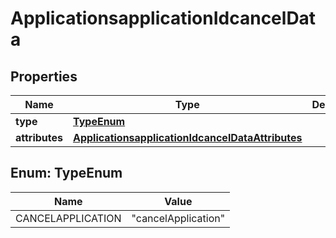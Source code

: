 # ApplicationsapplicationIdcancelData

## Properties
Name | Type | Description | Notes
------------ | ------------- | ------------- | -------------
**type** | [**TypeEnum**](#TypeEnum) |  |  [optional]
**attributes** | [**ApplicationsapplicationIdcancelDataAttributes**](ApplicationsapplicationIdcancelDataAttributes.md) |  |  [optional]

<a name="TypeEnum"></a>
## Enum: TypeEnum
Name | Value
---- | -----
CANCELAPPLICATION | &quot;cancelApplication&quot;
